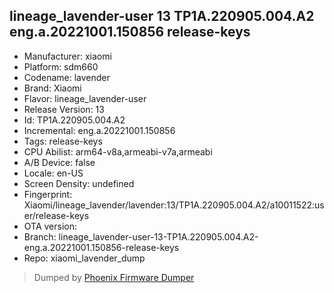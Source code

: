 ## lineage_lavender-user 13 TP1A.220905.004.A2 eng.a.20221001.150856 release-keys
- Manufacturer: xiaomi
- Platform: sdm660
- Codename: lavender
- Brand: Xiaomi
- Flavor: lineage_lavender-user
- Release Version: 13
- Id: TP1A.220905.004.A2
- Incremental: eng.a.20221001.150856
- Tags: release-keys
- CPU Abilist: arm64-v8a,armeabi-v7a,armeabi
- A/B Device: false
- Locale: en-US
- Screen Density: undefined
- Fingerprint: Xiaomi/lineage_lavender/lavender:13/TP1A.220905.004.A2/a10011522:user/release-keys
- OTA version: 
- Branch: lineage_lavender-user-13-TP1A.220905.004.A2-eng.a.20221001.150856-release-keys
- Repo: xiaomi_lavender_dump


>Dumped by [Phoenix Firmware Dumper](https://github.com/DroidDumps/phoenix_firmware_dumper)
